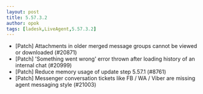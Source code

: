 ```yaml
---
layout: post
title: 5.57.3.2
author: opok
tags: [ladesk,LiveAgent,5.57.3.2]
---
```


- [Patch] Attachments in older merged message groups cannot be viewed or downloaded (#20871)
- [Patch] 'Something went wrong' error thrown after loading history of an internal chat (#20999)
- [Patch] Reduce memory usage of update step 5.57.1 (#8761)
- [Patch] Messenger conversation tickets like FB / WA / Viber are missing agent messaging style (#21003) 
